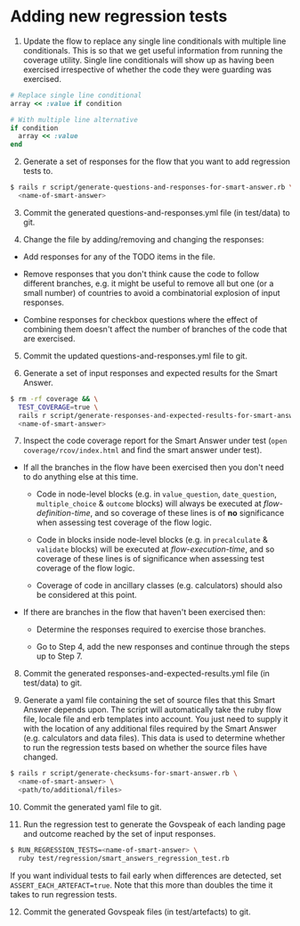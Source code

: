 # Adding new regression tests

1. Update the flow to replace any single line conditionals with multiple line conditionals. This is so that we get useful information from running the coverage utility. Single line conditionals will show up as having been exercised irrespective of whether the code they were guarding was exercised.

```ruby
# Replace single line conditional
array << :value if condition

# With multiple line alternative
if condition
  array << :value
end
```

2. Generate a set of responses for the flow that you want to add regression tests to.

```bash
$ rails r script/generate-questions-and-responses-for-smart-answer.rb \
  <name-of-smart-answer>
```

3. Commit the generated questions-and-responses.yml file (in test/data) to git.

4. Change the file by adding/removing and changing the responses:

  * Add responses for any of the TODO items in the file.

  * Remove responses that you don't think cause the code to follow different branches, e.g. it might be useful to remove all but one (or a small number) of countries to avoid a combinatorial explosion of input responses.

  * Combine responses for checkbox questions where the effect of combining them doesn't affect the number of branches of the code that are exercised.

5. Commit the updated questions-and-responses.yml file to git.

6. Generate a set of input responses and expected results for the Smart Answer.

```bash
$ rm -rf coverage && \
  TEST_COVERAGE=true \
  rails r script/generate-responses-and-expected-results-for-smart-answer.rb \
  <name-of-smart-answer>
```

7. Inspect the code coverage report for the Smart Answer under test (`open coverage/rcov/index.html` and find the smart answer under test).

  * If all the branches in the flow have been exercised then you don't need to do anything else at this time.

      * Code in node-level blocks (e.g. in `value_question`, `date_question`, `multiple_choice` & `outcome` blocks) will always be executed at *flow-definition-time*, and so coverage of these lines is of **no** significance when assessing test coverage of the flow logic.

      * Code in blocks inside node-level blocks (e.g. in `precalculate` & `validate` blocks) will be executed at *flow-execution-time*, and so coverage of these lines is of significance when assessing test coverage of the flow logic.

      * Coverage of code in ancillary classes (e.g. calculators) should also be considered at this point.

  * If there are branches in the flow that haven't been exercised then:

      * Determine the responses required to exercise those branches.

      * Go to Step 4, add the new responses and continue through the steps up to Step 7.

8. Commit the generated responses-and-expected-results.yml file (in test/data) to git.

9. Generate a yaml file containing the set of source files that this Smart Answer depends upon. The script will automatically take the ruby flow file, locale file and erb templates into account. You just need to supply it with the location of any additional files required by the Smart Answer (e.g. calculators and data files). This data is used to determine whether to run the regression tests based on whether the source files have changed.

```bash
$ rails r script/generate-checksums-for-smart-answer.rb \
  <name-of-smart-answer> \
  <path/to/additional/files>
```

10. Commit the generated yaml file to git.

11. Run the regression test to generate the Govspeak of each landing page and outcome reached by the set of input responses.

```bash
$ RUN_REGRESSION_TESTS=<name-of-smart-answer> \
  ruby test/regression/smart_answers_regression_test.rb
```

If you want individual tests to fail early when differences are detected, set `ASSERT_EACH_ARTEFACT=true`.
Note that this more than doubles the time it takes to run regression tests.

12. Commit the generated Govspeak files (in test/artefacts) to git.
